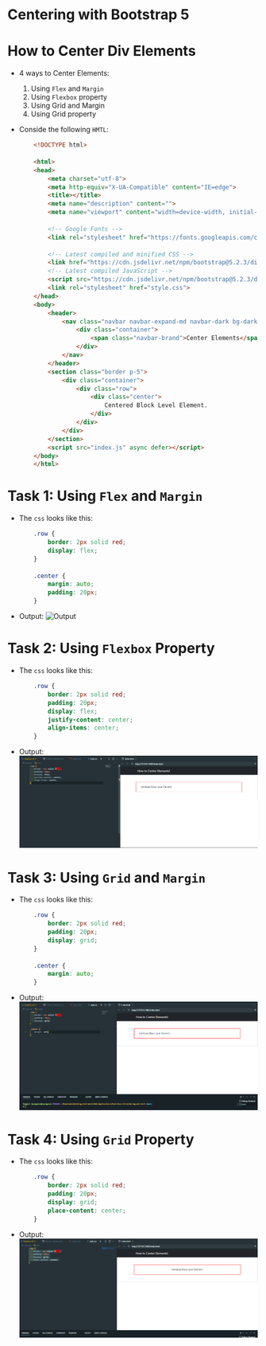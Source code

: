 # Centering with Bootstrap 5

# How to Center Div Elements
* 4 ways to Center Elements:
    1. Using `Flex` and `Margin`
    2. Using `Flexbox` property
    3. Using Grid and Margin
    4. Using Grid property

* Conside the following `HMTL`:
    ```html
        <!DOCTYPE html>

        <html>
        <head>
            <meta charset="utf-8">
            <meta http-equiv="X-UA-Compatible" content="IE=edge">
            <title></title>
            <meta name="description" content="">
            <meta name="viewport" content="width=device-width, initial-scale=1">

            <!-- Google Fonts -->
            <link rel="stylesheet" href="https://fonts.googleapis.com/css?family=Sofia|Trirong|Actor">

            <!-- Latest compiled and minified CSS -->
            <link href="https://cdn.jsdelivr.net/npm/bootstrap@5.2.3/dist/css/bootstrap.min.css" rel="stylesheet">
            <!-- Latest compiled JavaScript -->
            <script src="https://cdn.jsdelivr.net/npm/bootstrap@5.2.3/dist/js/bootstrap.bundle.min.js"></script>
            <link rel="stylesheet" href="style.css">
        </head>
        <body>
            <header>
                <nav class="navbar navbar-expand-md navbar-dark bg-dark">
                    <div class="container">
                        <span class="navbar-brand">Center Elements</span>
                    </div>
                </nav>
            </header>
            <section class="border p-5">  
                <div class="container">
                    <div class="row">
                        <div class="center">
                            Centered Block Level Element.
                        </div>
                    </div>
                </div>
            </section>
            <script src="index.js" async defer></script>
        </body>
        </html>
    ```

# Task 1: Using `Flex` and `Margin`
* The `css` looks like this:
    ```css
        .row {
            border: 2px solid red;
            display: flex;
        }

        .center {
            margin: auto;
            padding: 20px;
        }
    ```
* Output:
![Output](/images/output-using-flex-and-margin.png)


# Task 2: Using `Flexbox` Property
* The `css` looks like this:
    ```css
        .row {
            border: 2px solid red;
            padding: 20px;
            display: flex;
            justify-content: center;
            align-items: center;
        }
    ```
* Output:
![](./images/output-using-flexbox-property.png)

# Task 3: Using `Grid` and  `Margin`
* The `css` looks like this:
    ```css
        .row {
            border: 2px solid red;
            padding: 20px;
            display: grid;
        }

        .center {
            margin: auto;
        }
    ```
* Output:
![](./images/output-using-grid-and-margin.png)

# Task 4: Using `Grid` Property
* The `css` looks like this:
    ```css
        .row {
            border: 2px solid red;
            padding: 20px;
            display: grid;
            place-content: center;
        }
    ```
* Output:
![](./images/output-using-grid-property.png)